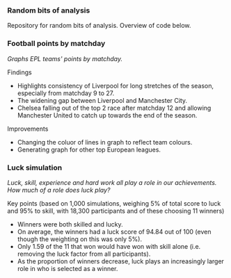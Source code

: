 ### Random bits of analysis

Repository for random bits of analysis. Overview of code below.

### Football points by matchday
*Graphs EPL teams' points by matchday.*

Findings
- Highlights consistency of Liverpool for long stretches of the season, especially from matchday 9 to 27.
- The widening gap between Liverpool and Manchester City.
- Chelsea falling out of the top 2 race after matchday 12 and allowing Manchester United to catch up towards the end of the season.

Improvements
- Changing the coluor of lines in graph to reflect team colours.
- Generating graph for other top European leagues.


### Luck simulation
*Luck, skill, experience and hard work all play a role in our achievements. How much of a role does luck play?*

Key points (based on 1,000 simulations, weighing 5% of total score to luck and 95% to skill, with 18,300 participants and of these choosing 11 winners)
- Winners were both skilled and lucky.
- On average, the winners had a luck score of 94.84 out of 100 (even though the weighting on this was only 5%).
- Only 1.59 of the 11 that won would have won with skill alone (i.e. removing the luck factor from all participants).
- As the proportion of winners decrease, luck plays an increasingly larger role in who is selected as a winner.

